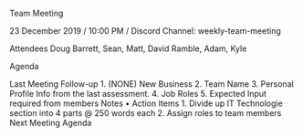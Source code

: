 Team Meeting

23 December 2019 / 10:00 PM / Discord Channel: weekly-team-meeting 

Attendees 
Doug Barrett, Sean, Matt, David Ramble, Adam, Kyle

Agenda

Last Meeting Follow-up
    1. (NONE)
New Business
    2. Team Name 
    3. Personal Profile Info from the last assessment.
    4. Job Roles
    5. Expected Input required from members
Notes
    • 
Action Items
    1. Divide up IT Technologie section into 4 parts @ 250 words each
    2. Assign roles to team members
Next Meeting Agenda

